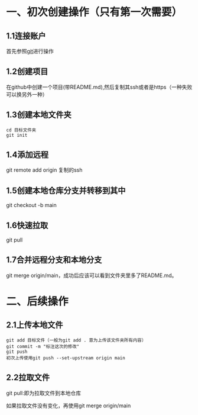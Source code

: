 # 一、初次创建操作（只有第一次需要）
## 1.1连接账户
首先参照[git](https://github.com/heavenbo/Linux/blob/main/git.md)进行操作
## 1.2创建项目
在github中创建一个项目(带README.md),然后复制其ssh或者是https（一种失败可以换另外一种）
## 1.3创建本地文件夹
`cd 目标文件夹`  
`git init`  
## 1.4添加远程
git remote add origin 复制的ssh
## 1.5创建本地仓库分支并转移到其中
git checkout -b main
## 1.6快速拉取
git pull
## 1.7合并远程分支和本地分支
git merge origin/main，成功后应该可以看到文件夹里多了README.md。
# 二、后续操作
## 2.1上传本地文件
`git add 目标文件（一般为git add . 意为上传该文件夹所有内容）`  
`git commit -m "标注这次的修改"`  
`git push`  
`初次上传使用git push --set-upstream origin main`
## 2.2拉取文件
git pull:即为拉取文件到本地仓库

如果拉取文件没有变化，再使用git merge origin/main
